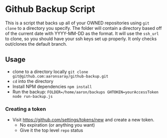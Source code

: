 # Github Backup Script

This is a script that backs up all of your OWNED repositories using `git clone` to a directory you specify.  The folder will contain a directory based off of
the current date with YYYY-MM-DD as the format.  It will use the `ssh_url` to clone, so you should have your ssh keys set up properly.  It only checks out/clones
the default branch.

## Usage

* clone to a directory locally `git clone git@github.com:aaronsaray/github-backup.git`
* `cd` into the directory
* Install NPM dependencies `npm install`
* Run the backup: `FOLDER=/home/aaron/backups GHTOKEN=yourAccessToken node run-backup.js`

### Creating a token

* Visit https://github.com/settings/tokens/new and create a new token.
  * No expiration (or anything you want)
  * Give it the top level `repo` status
